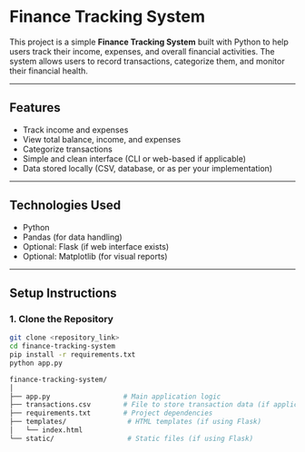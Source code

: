 # Finance Tracking System

This project is a simple **Finance Tracking System** built with Python to help users track their income, expenses, and overall financial activities. The system allows users to record transactions, categorize them, and monitor their financial health.

---

## Features

- Track income and expenses
- View total balance, income, and expenses
- Categorize transactions
- Simple and clean interface (CLI or web-based if applicable)
- Data stored locally (CSV, database, or as per your implementation)

---

## Technologies Used

- Python
- Pandas (for data handling)
- Optional: Flask (if web interface exists)
- Optional: Matplotlib (for visual reports)

---

## Setup Instructions

### 1. Clone the Repository

```bash
git clone <repository_link>
cd finance-tracking-system
pip install -r requirements.txt
python app.py

finance-tracking-system/
│
├── app.py                  # Main application logic
├── transactions.csv        # File to store transaction data (if applicable)
├── requirements.txt        # Project dependencies
├── templates/               # HTML templates (if using Flask)
│   └── index.html          
└── static/                  # Static files (if using Flask)
